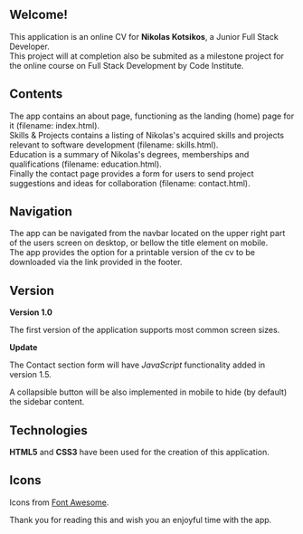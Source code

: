 ## Welcome! 
This application is an online CV for <strong>Nikolas Kotsikos</strong>, a Junior Full Stack Developer. <br/>
This project will at completion also be submited as a milestone project for the online course on Full Stack Development by Code Institute.<br/>

## Contents

The app contains an about page, functioning as the landing (home) page for it (filename: index.html). <br/>
Skills & Projects contains a listing of Nikolas's acquired skills and projects relevant to software development (filename: skills.html). <br/>
Education is a summary of Nikolas's degrees, memberships and qualifications (filename: education.html). <br/>
Finally the contact page provides a form for users to send project suggestions and ideas for collaboration (filename: contact.html). <br/>

## Navigation

The app can be navigated from the navbar located on the upper right part of the users screen on desktop, or bellow the title element on mobile.<br/>
The app provides the option for a printable version of the cv to be downloaded via the link provided in the footer.

## Version

<strong>Version 1.0</strong>

The first version of the application supports most common screen sizes.

<strong>Update</strong>

The Contact section form will have <em>JavaScript</em> functionality added in version 1.5.

A collapsible button will be also implemented in mobile to hide (by default) the sidebar content.
 
## Technologies

<strong>HTML5</strong> and <strong>CSS3</strong> have been used for the creation of this application.

## Icons

Icons from <a href="https://www.fontawesome.com" title="Font Awesome">Font Awesome</a>.

Thank you for reading this and wish you an enjoyful time with the app.

